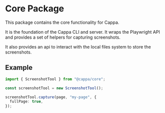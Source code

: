 # Core Package

This package contains the core functionality for Cappa.

It is the foundation of the Cappa CLI and server.
It wraps the Playwright API and provides a set of helpers for capturing screenshots.

It also provides an api to interact with the local files system to store the screenshots.

## Example

```ts
import { ScreenshotTool } from "@cappa/core";

const screenshotTool = new ScreenshotTool();

screenshotTool.capture(page, "my-page", {
  fullPage: true,
});
```